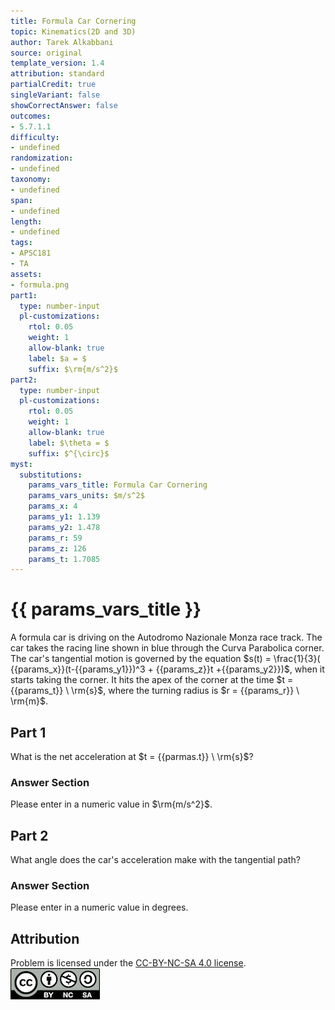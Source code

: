 ```yaml
---
title: Formula Car Cornering
topic: Kinematics(2D and 3D)
author: Tarek Alkabbani
source: original
template_version: 1.4
attribution: standard
partialCredit: true
singleVariant: false
showCorrectAnswer: false
outcomes:
- 5.7.1.1
difficulty:
- undefined
randomization:
- undefined
taxonomy:
- undefined
span:
- undefined
length:
- undefined
tags:
- APSC181
- TA
assets:
- formula.png
part1:
  type: number-input
  pl-customizations:
    rtol: 0.05
    weight: 1
    allow-blank: true
    label: $a = $
    suffix: $\rm{m/s^2}$
part2:
  type: number-input
  pl-customizations:
    rtol: 0.05
    weight: 1
    allow-blank: true
    label: $\theta = $
    suffix: $^{\circ}$
myst:
  substitutions:
    params_vars_title: Formula Car Cornering
    params_vars_units: $m/s^2$
    params_x: 4
    params_y1: 1.139
    params_y2: 1.478
    params_r: 59
    params_z: 126
    params_t: 1.7085
---
```

# {{ params_vars_title }}
A formula car is driving on the Autodromo Nazionale Monza race track. The car takes the racing line shown in blue through the Curva Parabolica corner.
The car's tangential motion is governed by the equation $s(t) = \frac{1}{3}( {{params_x}}(t-{{params_y1}})^3 + {{params_z}}t +{{params_y2}})$, when it starts taking the corner. It hits the apex of the corner at the time $t = {{params_t}} \ \rm{s}$, where the
turning radius is $r = {{params_r}} \ \rm{m}$.

## Part 1

What is the net acceleration at $t = {{parmas.t}} \ \rm{s}$?

### Answer Section

Please enter in a numeric value in $\rm{m/s^2}$.

## Part 2

What angle does the car's acceleration make with the tangential path?

### Answer Section

Please enter in a numeric value in degrees.

## Attribution

Problem is licensed under the [CC-BY-NC-SA 4.0 license](https://creativecommons.org/licenses/by-nc-sa/4.0/).<br> ![The Creative Commons 4.0 license requiring attribution-BY, non-commercial-NC, and share-alike-SA license.](https://raw.githubusercontent.com/firasm/bits/master/by-nc-sa.png)